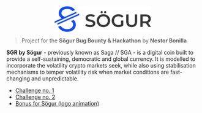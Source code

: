 <p align="center">
  <img align="center" width="50%" src="/documentation/resources/sogur-logo.svg">
</p>

> Project for the **Sögur Bug Bounty & Hackathon**
> by **Nestor Bonilla**

**SGR by Sögur** - previously known as Saga // SGA - is a digital coin built to provide a self-sustaining, democratic and global currency. It is modelled to incorporate the volatility crypto markets seek, while also using stabilisation mechanisms to temper volatility risk when market conditions are fast-changing and unpredictable. 

* [Challenge no. 1](https://github.com/nestorbonilla/sogur-education/tree/master/documentation/challenge_1.md)
* [Challenge no. 2](https://github.com/nestorbonilla/sogur-education/tree/master/documentation/challenge_2.md)
* [Bonus for Sögur (logo animation)](https://lottiefiles.com/24232-sogur)